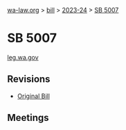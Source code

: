 [wa-law.org](/) > [bill](/bill/) > [2023-24](/bill/2023-24/) > [SB 5007](/bill/2023-24/sb/5007/)

# SB 5007
[leg.wa.gov](https://app.leg.wa.gov/billsummary?BillNumber=5007&Year=2023&Initiative=false)

## Revisions
* [Original Bill](1/)

## Meetings